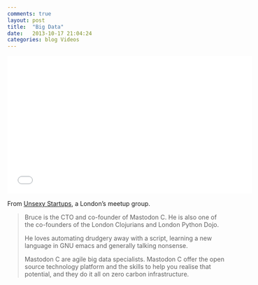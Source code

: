 ```yaml
---
comments: true
layout: post
title:  "Big Data"
date:   2013-10-17 21:04:24
categories: blog Videos
---
```

<iframe width="560" height="315" src="//www.youtube.com/embed/-fDNSdIXp4Y" frameborder="0" allowfullscreen></iframe>

From <a title="unsexystartups" href="http://www.meetup.com/unsexystartups/">Unsexy Startups</a>, a London’s meetup group.

> Bruce is the CTO and co-founder of Mastodon C. He is also one of the co-founders of the London Clojurians and London Python Dojo.
> 
> He loves automating drudgery away with a script, learning a new language in GNU emacs and generally talking nonsense.
> 
> Mastodon C are agile big data specialists. Mastodon C offer the open source technology platform and the skills to help you realise that potential, and they do it all on zero carbon infrastructure.